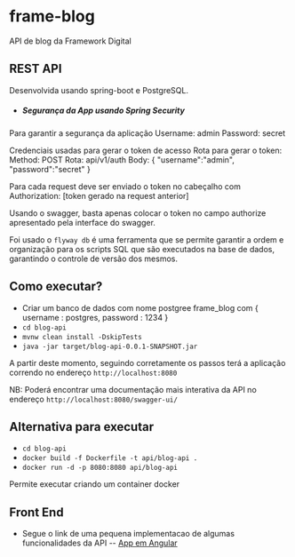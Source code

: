 # frame-blog
API de blog da Framework Digital


## REST API

Desenvolvida usando spring-boot e PostgreSQL.


- ##### Segurança da App usando Spring Security
Para garantir a segurança da aplicação
Username: admin
Password: secret

Credenciais usadas para gerar o token de acesso 
Rota para gerar o token: 
Method: POST
Rota: api/v1/auth
Body: 
    {
        "username":"admin",
        "password":"secret"
    }

Para cada request deve ser enviado o token no cabeçalho com
Authorization: [token gerado na request anterior]

Usando o swagger, basta apenas colocar o token no campo authorize apresentado pela interface do swagger.

Foi usado o `flyway db` é uma ferramenta que se permite garantir a ordem e organização para os scripts SQL que são executados na base de dados, garantindo o controle de versão dos mesmos.

## Como executar?

- Criar um banco de dados com nome postgree frame_blog com { username : postgres, password : 1234 }
- `cd blog-api`
- `mvnw clean install -DskipTests`
- `java -jar target/blog-api-0.0.1-SNAPSHOT.jar`

A partir deste momento, seguindo corretamente os passos terá a aplicação correndo no endereço `http://localhost:8080`

NB:
Poderá encontrar uma documentação mais interativa da API no endereço `http://localhost:8080/swagger-ui/`

## Alternativa para executar

- `cd blog-api`
- `docker build -f Dockerfile -t api/blog-api .`
- `docker run -d -p 8080:8080 api/blog-api`

Permite executar criando um container docker


## Front End

- Segue o link de uma pequena implementacao de algumas funcionalidades da API 
-- [App em Angular](https://github.com/FaruqueBraimo/frame-blog-front-end)





